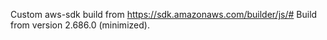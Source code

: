 Custom aws-sdk build from https://sdk.amazonaws.com/builder/js/#
Build from version 2.686.0 (minimized).